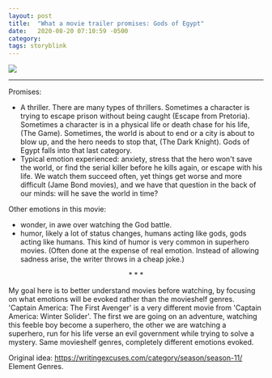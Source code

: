 ```yaml
---
layout: post
title:  "What a movie trailer promises: Gods of Egypt"
date:   2020-08-20 07:10:59 -0500
category: 
tags: storyblink
---
```

[![](http://img.youtube.com/vi/IJBnK2wNQSo/0.jpg)](http://www.youtube.com/watch?v=IJBnK2wNQSo "Gods of Egypt")

---

Promises:
- A thriller. There are many types of thrillers. Sometimes a character is trying to escape prison without being caught (Escape from Pretoria). Sometimes a character is in a physical life or death chase for his life, (The Game). Sometimes, the world is about to end or a city is about to blow up, and the hero needs to stop that, (The Dark Knight). Gods of Egypt falls into that last category.
- Typical emotion experienced: anxiety, stress that the hero won't save the world, or find the serial killer before he kills again, or escape with his life. We watch them succeed often, yet things get worse and more difficult (Jame Bond movies), and we have that question in the back of our minds: will he save the world in time?

Other emotions in this movie:
- wonder, in awe over watching the God battle.
- humor, likely a lot of status changes, humans acting like gods, gods acting like humans. This kind of humor is very common in superhero movies. (Often done at the expense of real emotion. Instead of allowing sadness arise, the writer throws in a cheap joke.)

<p style="text-align: center;"> * * * </p>

My goal here is to better understand movies before watching, by focusing on what emotions will be evoked rather than the movieshelf genres. 'Captain America: The First Avenger' is a very different movie from 'Captain America: Winter Solider'. The first we are going on an adventure, watching this feeble boy become a superhero, the other we are watching a superhero, run for his life verse an evil government while trying to solve a mystery. Same movieshelf genres, completely different emotions evoked.

Original idea: https://writingexcuses.com/category/season/season-11/ Element Genres.